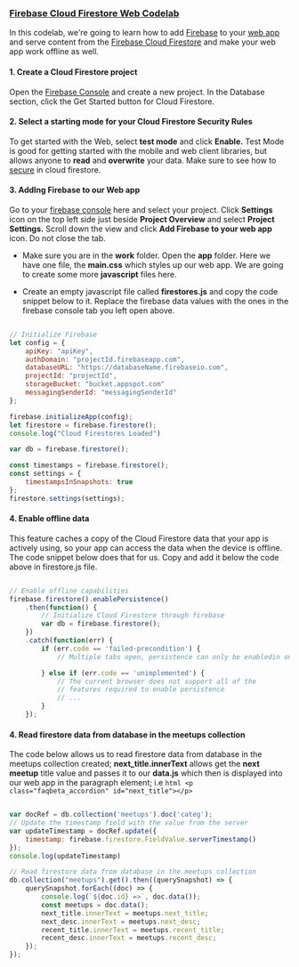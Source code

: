 ### [Firebase Cloud Firestore Web Codelab](https://pwafire.org/developer/codelabs/firestore-for-web)
In this codelab, we're going to learn how to add [Firebase](https://firebase.google.com/docs/) to your [web app](https://pwafire.org/developer/codelabs/pwafire/) and serve content from the [Firebase Cloud Firestore](https://firebase.google.com/docs/firestore/) and make your web app work offline as well.


#### 1. Create a Cloud Firestore project
Open the [Firebase Console](https://console.firebase.google.com/) and create a new project. In the Database section, click the Get Started button for Cloud Firestore.

#### 2. Select a starting mode for your Cloud Firestore Security Rules
To get started with the Web, select **test mode** and click **Enable.** Test Mode is good for getting started with the mobile and web client libraries, but allows anyone to **read** and **overwrite** your data. Make sure to see how to [secure](https://firebase.google.com/docs/firestore/quickstart?authuser=0#secure_your_data) in cloud firestore.

#### 3. AddIng Firebase to our Web app
Go to your [firebase console](https://console.firebase.google.com) here and select your project. Click **Settings** icon on the top left side just beside **Project Overview** and select **Project Settings.** Scroll down the view and click **Add Firebase to your web app** icon. Do not close the tab.

- Make sure you are in the **work** folder. Open the **app** folder. Here we have one file, the **main.css** which styles up our web app. We are going to create some more **javascript** files here.

- Create an empty javascript file called **firestores.js** and copy the code snippet below to it. Replace the firebase data values with the ones in the firebase console tab you left open above.

```javascript

// Initialize Firebase
let config = {
    apiKey: "apiKey",
    authDomain: "projectId.firebaseapp.com",
    databaseURL: "https://databaseName.firebaseio.com",
    projectId: "projectId",
    storageBucket: "bucket.appspot.com"
    messagingSenderId: "messagingSenderId"
};

firebase.initializeApp(config);
let firestore = firebase.firestore();
console.log("Cloud Firestores Loaded")

var db = firebase.firestore();

const timestamps = firebase.firestore();
const settings = {
    timestampsInSnapshots: true
};
firestore.settings(settings);

```
#### 4. Enable offline data
This feature caches a copy of the Cloud Firestore data that your app is actively using, so your app can access the data when the device is offline. The code snippet below does that for us. Copy and add it below the code above in firestore.js file.

```javascript

// Enable offline capabilities
firebase.firestore().enablePersistence()
    .then(function() {
        // Initialize Cloud Firestore through firebase
        var db = firebase.firestore();
    })
    .catch(function(err) {
        if (err.code == 'failed-precondition') {
            // Multiple tabs open, persistence can only be enabledin one tab at a a time.

        } else if (err.code == 'unimplemented') {
            // The current browser does not support all of the
            // features required to enable persistence
            // ...
        }
    });


```
#### 4. Read firestore data from database in the meetups collection

The code below allows us to read firestore data from database in the meetups collection created; **next_title.innerText**  allows get the **next meetup** title value and passes it to our **data.js** which then is displayed into our web app in the paragraph element; i.e ```html <p class="faqbeta_accordion" id="next_title"></p>```

```javascript

var docRef = db.collection('meetups').doc('categ');
// Update the timestamp field with the value from the server
var updateTimestamp = docRef.update({
    timestamp: firebase.firestore.FieldValue.serverTimestamp()
});
console.log(updateTimestamp)

// Read firestore data from database in the meetups collection
db.collection("meetups").get().then((querySnapshot) => {
    querySnapshot.forEach((doc) => {
        console.log(`${doc.id} =>`, doc.data());
        const meetups = doc.data();
        next_title.innerText = meetups.next_title;
        next_desc.innerText = meetups.next_desc;
        recent_title.innerText = meetups.recent_title;
        recent_desc.innerText = meetups.recent_desc;
    });
});

```
